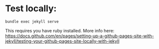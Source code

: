 # Test locally:

```
bundle exec jekyll serve
```

This requires you have ruby installed. More info here: https://docs.github.com/en/pages/setting-up-a-github-pages-site-with-jekyll/testing-your-github-pages-site-locally-with-jekyll 